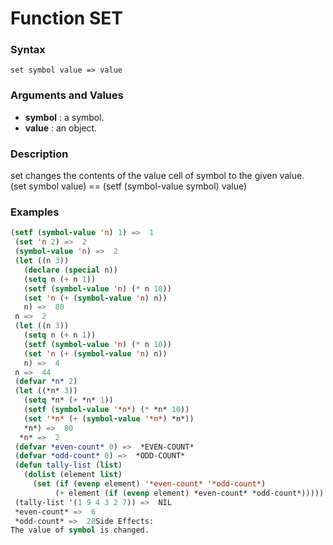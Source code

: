 <!-- Generated on 05/10/2020 by https://github.com/anto2oo/clhs-evolved -->

# Function SET

### Syntax
`set symbol value => value`  


### Arguments and Values
- **symbol** : a symbol.   
- **value** : an object.   


### Description
set changes the contents of the value cell of symbol to the given value.  
(set symbol value) ==  (setf (symbol-value symbol) value)



### Examples
```lisp 
(setf (symbol-value 'n) 1) =>  1
 (set 'n 2) =>  2
 (symbol-value 'n) =>  2
 (let ((n 3))
   (declare (special n))
   (setq n (+ n 1))
   (setf (symbol-value 'n) (* n 10))
   (set 'n (+ (symbol-value 'n) n))
   n) =>  80
 n =>  2
 (let ((n 3))
   (setq n (+ n 1))
   (setf (symbol-value 'n) (* n 10))
   (set 'n (+ (symbol-value 'n) n))
   n) =>  4
 n =>  44
 (defvar *n* 2)
 (let ((*n* 3))
   (setq *n* (+ *n* 1))
   (setf (symbol-value '*n*) (* *n* 10))
   (set '*n* (+ (symbol-value '*n*) *n*))
   *n*) =>  80
  *n* =>  2
 (defvar *even-count* 0) =>  *EVEN-COUNT*
 (defvar *odd-count* 0) =>  *ODD-COUNT*
 (defun tally-list (list)
   (dolist (element list)
     (set (if (evenp element) '*even-count* '*odd-count*)
          (+ element (if (evenp element) *even-count* *odd-count*)))))
 (tally-list '(1 9 4 3 2 7)) =>  NIL
 *even-count* =>  6
 *odd-count* =>  20Side Effects:
The value of symbol is changed.
```
